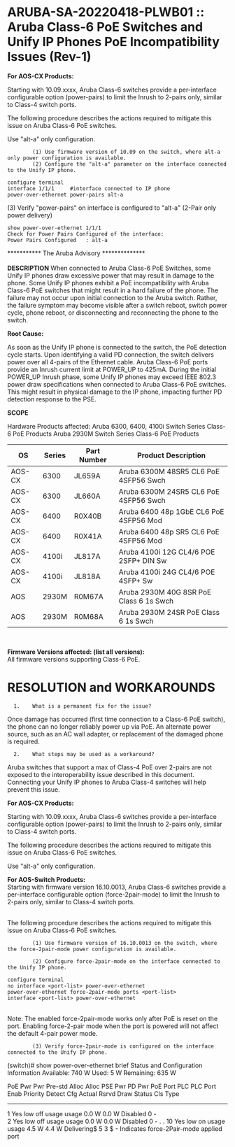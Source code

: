 # ARUBA-SA-20220418-PLWB01 :: Aruba Class-6 PoE Switches and Unify IP Phones PoE Incompatibility Issues (Rev-1)

**For AOS-CX Products:**

Starting with 10.09.xxxx, Aruba Class-6 switches provide a per-interface configurable option (power-pairs) to limit the Inrush to 2-pairs only, similar to Class-4 switch ports.

The following procedure describes the actions required to mitigate this issue on Aruba Class-6 PoE switches.

Use "alt-a" only configuration.

            (1) Use firmware version of 10.09 on the switch, where alt-a only power configuration is available.
            (2) Configure the "alt-a" parameter on the interface connected to the Unify IP phone.
            
```
configure terminal
interface 1/1/1     #interface connected to IP phone
power-over-ethernet power-pairs alt-a
```


(3) Verify "power-pairs" on interface is configured to "alt-a" (2-Pair only power delivery)
```
show power-over-ethernet 1/1/1
Check for Power Pairs Configured of the interface:
Power Pairs Configured   : alt-a
```

*********** The Aruba Advisory **************</br>
</br>
**DESCRIPTION**
When connected to Aruba Class-6 PoE Switches, some Unify IP phones draw excessive power that may result in damage to the phone.
Some Unify IP phones exhibit a PoE incompatibility with Aruba Class-6 PoE switches that might result in a hard failure of the phone. The failure may not occur upon initial connection to the Aruba switch. Rather, the failure symptom may become visible after a switch reboot, switch power cycle, phone reboot, or disconnecting and reconnecting the phone to the switch.

**Root Cause:**

As soon as the Unify IP phone is connected to the switch, the PoE detection cycle starts. Upon identifying a valid PD connection, the switch delivers power over all 4-pairs of the Ethernet cable. Aruba Class-6 PoE ports provide an Inrush current limit at POWER_UP to 425mA.
During the initial POWER_UP Inrush phase, some Unify IP phones may exceed IEEE 802.3 power draw specifications when connected to Aruba Class-6 PoE switches. This might result in physical damage to the IP phone, impacting further PD detection response to the PSE.

 
**SCOPE**

Hardware Products affected:
Aruba 6300, 6400, 4100i Switch Series Class-6 PoE Products
Aruba 2930M Switch Series Class-6 PoE Products </br>

|  OS   | Series | Part Number |           Product Description           |
|-------|--------|-------------|-----------------------------------------|
|AOS-CX | 6300   | JL659A      | Aruba 6300M 48SR5 CL6 PoE 4SFP56 Swch   |
|AOS-CX | 6300   | JL660A      | Aruba 6300M 24SR5 CL6 PoE 4SFP56 Swch   |
|AOS-CX | 6400   | R0X40B      | Aruba 6400 48p 1GbE CL6 PoE 4SFP56 Mod  |
|AOS-CX | 6400   | R0X41A      | Aruba 6400 48p SR5 CL6 PoE 4SFP56 Mod   |
|AOS-CX | 4100i  | JL817A      | Aruba 4100i 12G CL4/6 POE 2SFP+ DIN Sw  |
|AOS-CX | 4100i  | JL818A      | Aruba 4100i 24G CL4/6 POE 4SFP+ Sw      |
|AOS    | 2930M  | R0M67A      | Aruba 2930M 40G 8SR PoE Class 6 1s Swch |
|AOS    | 2930M  | R0M68A      | Aruba 2930M 24SR PoE Class 6 1s Swch    |
</br>

**Firmware Versions affected: (list all versions):**
</br>
All firmware versions supporting Class-6 PoE.

# RESOLUTION and WORKAROUNDS

      1.    What is a permanent fix for the issue? 

Once damage has occurred (first time connection to a Class-6 PoE switch), the phone can no longer reliably power up via PoE. An alternate power source, such as an AC wall adapter, or replacement of the damaged phone is required.


      2.    What steps may be used as a workaround?

Aruba switches that support a max of Class-4 PoE over 2-pairs are not exposed to the interoperability issue described in this document. Connecting your Unify IP phones to Aruba Class-4 switches will help prevent this issue.

 

**For AOS-CX Products:**

Starting with 10.09.xxxx, Aruba Class-6 switches provide a per-interface configurable option (power-pairs) to limit the Inrush to 2-pairs only, similar to Class-4 switch ports.

The following procedure describes the actions required to mitigate this issue on Aruba Class-6 PoE switches.

Use "alt-a" only configuration.

**For AOS-Switch Products:**
</br>
Starting with firmware version 16.10.0013, Aruba Class-6 switches provide a per-interface configurable option (force-2pair-mode) to limit the Inrush to 2-pairs only, similar to Class-4 switch ports.

</br>
The following procedure describes the actions required to mitigate this issue on Aruba Class-6 PoE switches.

            (1) Use firmware version of 16.10.0013 on the switch, where the force-2pair-mode power configuration is available.

            (2) Configure force-2pair-mode on the interface connected to the Unify IP phone.

```
configure terminal
no interface <port-list> power-over-ethernet
power-over-ethernet force-2pair-mode ports <port-list>
interface <port-list> power-over-ethernet
```
</br>
Note: The enabled force-2pair-mode works only after PoE is reset on the port. Enabling force-2-pair mode when the port is powered will not affect the default 4-pair power mode. 

            (3) Verify force-2pair-mode is configured on the interface connected to the Unify IP phone. 

(switch)# show power-over-ethernet brief 
 Status and Configuration Information
   Available: 740 W  Used: 5 W  Remaining: 635 W
 
PoE    Pwr  Pwr      Pre-std Alloc Alloc  PSE Pwr PD Pwr  PoE Port     PLC PLC 
Port   Enab Priority Detect  Cfg   Actual Rsrvd   Draw    Status       Cls Type
------ ---- -------- ------- ----- ------ ------- ------- ------------ --- ----
 1    Yes  low      off     usage usage  0.0 W   0.0 W   Disabled     0    -  
 2    Yes  low      off     usage usage  0.0 W   0.0 W   Disabled     0    - 
 .
 . 
 10   Yes  low      on      usage usage  4.5 W   4.4 W   Delivering$  5    3
 $ - Indicates force-2Pair-mode applied port

